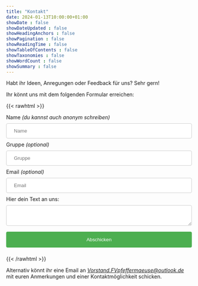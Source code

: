 ```yaml
---
title: "Kontakt"
date: 2024-01-13T10:00:00+01:00
showDate : false
showDateUpdated : false
showHeadingAnchors : false
showPagination : false
showReadingTime : false
showTableOfContents : false
showTaxonomies : false 
showWordCount : false
showSummary : false
---
```


Habt ihr Ideen, Anregungen oder Feedback für uns? 
Sehr gern! 

Ihr könnt uns mit dem folgenden Formular erreichen:

{{< rawhtml >}}
<style>
input[type=text], input[type=email], input[type=number] {
  width: 100%;
  padding: 12px 20px;
  margin: 8px 0;
  display: inline-block;
  border: 1px solid #ccc;
  border-radius: 4px;
  box-sizing: border-box;
}
textarea {
  width: 100%;
  padding: 12px 20px;
  margin: 8px 0;
  display: inline-block;
  border: 1px solid #ccc;
  border-radius: 4px;
  box-sizing: border-box;
}

input[type=submit] {
  width: 100%;
  background-color: #4CAF50;
  color: white;
  padding: 14px 20px;
  margin: 8px 0;
  border: none;
  border-radius: 4px;
  cursor: pointer;
}

input[type=submit]:hover {
  background-color: #45a049;
}

.mitgliedsantrag {
  border-radius: 5px;
  background-color: #f2f2f2;
  padding: 20px;
}
</style>
<div class="kontakt">
<form action="https://submit-form.com/CVtYg5Jj1">
    <!-- We don't want users to end up an a different page, see https://documentation.formspark.io/customization/redirection.html#specifying-a-custom-redirect-url -->
    <input
        type="hidden"
        name="_redirect"
        value="https://fv-pfeffermaeuse.de/contact-success/"
    /> 
    <input type="hidden" name="_append" value="false" />
    <!-- Actual form -->
    <label for="name">Name <i>(du kannst auch anonym schreiben)</i></label>
        <input type="text" id="name" name="Name" placeholder="Name" />
    <br><label for="kind">Gruppe <i>(optional)</i></label>
        <input type="text" id="kind" name="Gruppe" placeholder="Gruppe" />
    <br><label for="email">Email <i>(optional)</i></label>
        <input type="email" id="email" name="Email" placeholder="Email" />
    <br><label for="kommentar">Hier dein Text an uns: </label>
        <textarea id="kommentar" name="Kommentar" required ></textarea>
    <br><input type="submit" value="Abschicken" />
</form>
</div>
{{< /rawhtml >}}

Alternativ könnt ihr eine Email an *[Vorstand.FVpfeffermaeuse@outlook.de](mailto:Vorstand.FVpfeffermaeuse@outlook.de)* mit euren Anmerkungen und einer Kontaktmöglichkeit schicken.
